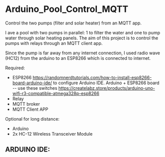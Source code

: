 # Arduino_Pool_Control_MQTT
Control the two pumps (filter and solar heater) from an MQTT app. 

I ave a pool with two pumps in parallel: 1 to filter the water and one to pump water through solar heating panels. The aim of this project is to control the pumps with relays through an MQTT client app. 

Since the pump is far away from any internet connection, I used radio wave (HC12) from the arduino to an ESP8266 which is connected to internet.

Required:
- ESP8266 https://randomnerdtutorials.com/how-to-install-esp8266-board-arduino-ide/ to configure Arduino IDE. Arduino + ESP8266 board -- use these switches https://createlabz.store/products/arduino-uno-wifi-r3-compatible-atmega328p-esp8266
- Relay
- MQTT broker
- MQTT Client APP

Optional for long distance:
- Arduino
- 2x HC-12 Wireless Transceiver Module



ARDUINO IDE:
- 
